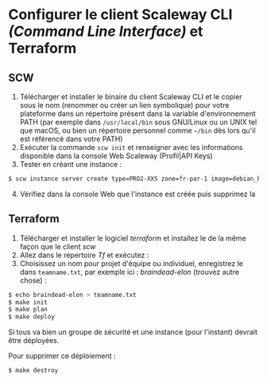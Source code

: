 # Configurer le client Scaleway CLI _(Command Line Interface)_ et Terraform

## SCW

1. Télécharger et installer le binaire du client Scaleway CLI et le copier sous le nom (renommer ou créer un lien symbolique) pour votre plateforme dans un répertoire présent dans la variable d'environnement PATH (par exemple dans `/usr/local/bin` sous GNU/Linux ou un UNIX tel que macOS, ou bien un répertoire personnel comme `~/bin` dès lors qu'il est référencé dans votre PATH)
2. Exécuter la commande `scw init` et renseigner avec les informations disponible dans la console Web Scaleway (Profil|API Keys)
3. Tester en créant une instance :

~~~~Bash
$ scw instance server create type=PRO2-XXS zone=fr-par-1 image=debian_bullseye root-volume=b:10G additional-volumes.0=b:10G name=CHANGERLENOMICI ip=new project-id=b73790d7-afbb-40b5-bed0-2f3c446da796
~~~~

4. Vérifiez dans la console Web que l'instance est créée puis supprimez la

## Terraform

1. Télécharger et installer le logiciel _terraform_ et installez le de la même façon que le client _scw_
2. Allez dans le répertoire _Tf_ et exécutez :
3. Choisissez un nom pour projet d'équipe ou individuel, enregistrez le dans `teamname.txt`, par exemple ici : _braindead-elon_ (trouvez autre chose) :

~~~~Bash
$ echo braindead-elon > teamname.txt
$ make init
$ make plan 
$ make deploy
~~~~

Si tous va bien un groupe de sécurité et une instance (pour l'instant) devrait être déployées.

Pour supprimer ce déploiement :

~~~~Bash
$ make destroy
~~~~ 


